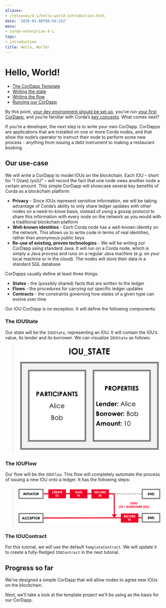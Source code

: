 ```yaml
---
aliases:
- /releases/4.1/hello-world-introduction.html
date: '2020-01-08T09:59:25Z'
menu:
- corda-enterprise-4-1
tags:
- introduction
title: Hello, World!
---
```



# Hello, World!



* [The CorDapp Template](hello-world-template.md)
* [Writing the state](hello-world-state.md)
* [Writing the flow](hello-world-flow.md)
* [Running our CorDapp](hello-world-running.md)



By this point, [your dev environment should be set up](getting-set-up.md), you’ve run
[your first CorDapp](tutorial-cordapp.md), and you’re familiar with Corda’s [key concepts](key-concepts.md). What
comes next?

If you’re a developer, the next step is to write your own CorDapp. CorDapps are applications that are installed on one or
more Corda nodes, and that allow the node’s operator to instruct their node to perform some new process - anything from
issuing a debt instrument to making a restaurant booking.


## Our use-case

We will write a CorDapp to model IOUs on the blockchain. Each IOU – short for “I O(we) (yo)U” – will record the fact that one node owes
another node a certain amount. This simple CorDapp will showcase several key benefits of Corda as a blockchain platform:


* **Privacy** - Since IOUs represent sensitive information, we will be taking advantage of Corda’s ability to only share
ledger updates with other nodes on a need-to-know basis, instead of using a gossip protocol to share this information with every node on
the network as you would with a traditional blockchain platform
* **Well-known identities** - Each Corda node has a well-known identity on the network. This allows us to write code in terms of real
identities, rather than anonymous public keys
* **Re-use of existing, proven technologies** - We will be writing our CorDapp using standard Java. It will run on a Corda node, which is
simply a Java process and runs on a regular Java machine (e.g. on your local machine or in the cloud). The nodes will store their data in
a standard SQL database

CorDapps usually define at least three things:


* **States** - the (possibly shared) facts that are written to the ledger
* **Flows** - the procedures for carrying out specific ledger updates
* **Contracts** - the constraints governing how states of a given type can evolve over time

Our IOU CorDapp is no exception. It will define the following components:


### The IOUState

Our state will be the `IOUState`, representing an IOU. It will contain the IOU’s value, its lender and its borrower. We can visualize
`IOUState` as follows:

> 
> ![tutorial state](resources/tutorial-state.png "tutorial state")


### The IOUFlow

Our flow will be the `IOUFlow`. This flow will completely automate the process of issuing a new IOU onto a ledger. It has the following
steps:

> 
> ![simple tutorial flow](resources/simple-tutorial-flow.png "simple tutorial flow")


### The IOUContract

For this tutorial, we will use the default `TemplateContract`. We will update it to create a fully-fledged `IOUContract` in the next
tutorial.


## Progress so far

We’ve designed a simple CorDapp that will allow nodes to agree new IOUs on the blockchain.

Next, we’ll take a look at the template project we’ll be using as the basis for our CorDapp.

